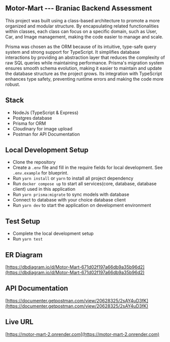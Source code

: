## Motor-Mart --- Braniac Backend Assessment

This project was built using a class-based architecture to promote a more organized and modular structure. By encapsulating related functionalities within classes, each class can focus on a specific domain, such as User, Car, and Image management, making the code easier to manage and scale.

Prisma was chosen as the ORM because of its intuitive, type-safe query system and strong support for TypeScript. It simplifies database interactions by providing an abstraction layer that reduces the complexity of raw SQL queries while maintaining performance. Prisma's migration system ensures smooth schema evolution, making it easier to maintain and update the database structure as the project grows. Its integration with TypeScript enhances type safety, preventing runtime errors and making the code more robust.

## Stack

- NodeJs (TypeScript & Express)
- Postgres database
- Prisma for ORM
- Cloudinary for image upload
- Postman for API Documentation

## Local Development Setup

- Clone the repository
- Create a `.env` file and fill in the require fields for local development. See `.env.example` for blueprint.
- Run `yarn install` or `yarn` to install all project dependency
- Run `docker compose up` to start all services(core, database, database client) used in this application
- Run `yarn prisma:migrate` to sync models with database
- Connect to database with your choice database client
- Run `yarn dev` to start the application on development environment

## Test Setup
- Complete the local development setup
- Run `yarn test`

## ER Diagram
[https://dbdiagram.io/d/Motor-Mart-671d02f197a66db9a35b96d2](https://dbdiagram.io/d/Motor-Mart-671d02f197a66db9a35b96d2)

## API Documentation

[https://documenter.getpostman.com/view/20628325/2sAY4uD3fK](https://documenter.getpostman.com/view/20628325/2sAY4uD3fK)

## Live URL

[https://motor-mart-2.onrender.com](https://motor-mart-2.onrender.com)
